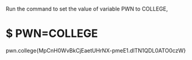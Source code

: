 Run the command to set the value of variable PWN to COLLEGE,

# $ PWN=COLLEGE

 pwn.college{MpCnH0WvBkCjEaetUHrNX-pmeE1.dlTN1QDL0ATO0czW}
